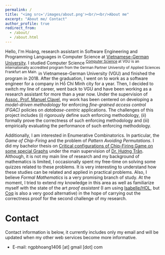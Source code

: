 ```yaml
---
permalink: /
title: "<img src='/images/about.png'><br/><br/>About me"
excerpt: "About me/ Contact"
author_profile: true
redirect_from: 
  - /about/
  - /about.html
---
```


Hello, I'm Hoàng, research assistant in Software Engineering and Programming Languages in Computer Science at [Vietnamese-German University](https://vgu.edu.vn/). I studied Computer Science <sup>[Computer Science](https://vgu.edu.vn/study-programs/bachelor/cs) at VGU is an internationally accredited program from the German Partner University of Applied Sciences Frankfurt am Main.</sup> in Vietnamese-German University (VGU) and finished the program in 2018. After the graduation, I went on to work as a software engineer for a company in Hồ Chí Minh city for a year. Then, I decided to switch my line of career, went back to VGU and have been working as a research assistant for more than a year now. Under the supervision of [Assoc. Prof. Manuel Clavel](http://maude.sip.ucm.es/~clavel/), my work has been centered on developing a *model-driven methodology* for enforcing *fine-grained access control (FGAC)* policies on *database-centric* applications. The challenges of this project includes (i) rigorously define such enforcing methodology, (ii) formally prove the correctness of such enforcing methodology and (iii) empirically evaluating the performance of such enforcing methodology. 

Additionally, I am interested in Enumerative Combinatorics. In particular, the *Game of Chip-Firing* and the problem of *Pattern Avoiding Permutations*. I did my bachelor thesis on [Critical configurations of Chip-Firing Game on some special Graphs](/files/MyBachelorThesis.pdf) under the main supervision of [Dr. Hương Trần](https://dblp.org/pers/hd/h/Huong:Tran_Thi_Thu). Although, it is not my main line of research and my background of mathematics is limited, I occasionally spent my free-time on solving some quizzes related to these problems. It is very interesting to understand how these studies can be related and applied in practical problems. Also, I believe *Formal Mathematics* is a very promising branch of study. At the moment, I tried to extend my knowledge in this area as well as familiarize myself with the state of the art *proof assistant* (I am using [Isabelle/HOL](https://isabelle.in.tum.de/), but [Coq](https://coq.inria.fr/) is also a very good alternative) in the hope of carrying out the correctness proof for the second challenge of my research.

Contact
======
Contact information is below, it currently includes only my email and will be updated when my other web services become more informative.

* E-mail: ngpbhoang1406 [at] gmail [dot] com
